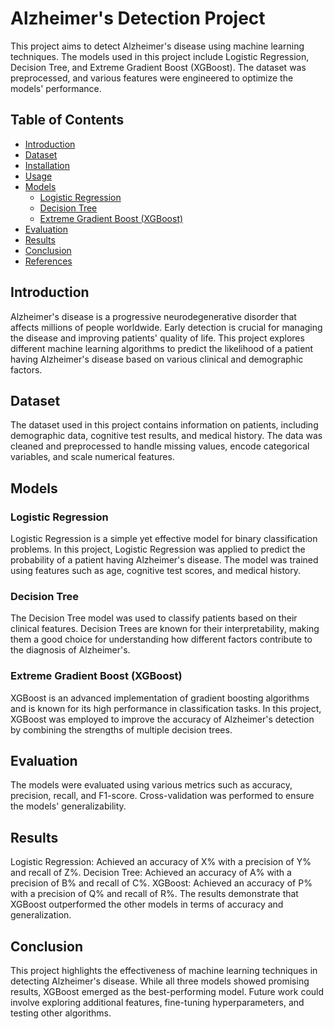 # Alzheimer's Detection Project

This project aims to detect Alzheimer's disease using machine learning techniques. The models used in this project include Logistic Regression, Decision Tree, and Extreme Gradient Boost (XGBoost). The dataset was preprocessed, and various features were engineered to optimize the models' performance.

## Table of Contents

- [Introduction](#introduction)
- [Dataset](#dataset)
- [Installation](#installation)
- [Usage](#usage)
- [Models](#models)
  - [Logistic Regression](#logistic-regression)
  - [Decision Tree](#decision-tree)
  - [Extreme Gradient Boost (XGBoost)](#extreme-gradient-boost-xgboost)
- [Evaluation](#evaluation)
- [Results](#results)
- [Conclusion](#conclusion)
- [References](#references)

## Introduction

Alzheimer's disease is a progressive neurodegenerative disorder that affects millions of people worldwide. Early detection is crucial for managing the disease and improving patients' quality of life. This project explores different machine learning algorithms to predict the likelihood of a patient having Alzheimer's disease based on various clinical and demographic factors.

## Dataset

The dataset used in this project contains information on patients, including demographic data, cognitive test results, and medical history. The data was cleaned and preprocessed to handle missing values, encode categorical variables, and scale numerical features.

## Models
### Logistic Regression
Logistic Regression is a simple yet effective model for binary classification problems. In this project, Logistic Regression was applied to predict the probability of a patient having Alzheimer's disease. The model was trained using features such as age, cognitive test scores, and medical history.

### Decision Tree
The Decision Tree model was used to classify patients based on their clinical features. Decision Trees are known for their interpretability, making them a good choice for understanding how different factors contribute to the diagnosis of Alzheimer's.

### Extreme Gradient Boost (XGBoost)
XGBoost is an advanced implementation of gradient boosting algorithms and is known for its high performance in classification tasks. In this project, XGBoost was employed to improve the accuracy of Alzheimer's detection by combining the strengths of multiple decision trees.

## Evaluation
The models were evaluated using various metrics such as accuracy, precision, recall, and F1-score. Cross-validation was performed to ensure the models' generalizability.

## Results
Logistic Regression: Achieved an accuracy of X% with a precision of Y% and recall of Z%.
Decision Tree: Achieved an accuracy of A% with a precision of B% and recall of C%.
XGBoost: Achieved an accuracy of P% with a precision of Q% and recall of R%.
The results demonstrate that XGBoost outperformed the other models in terms of accuracy and generalization.

## Conclusion
This project highlights the effectiveness of machine learning techniques in detecting Alzheimer's disease. While all three models showed promising results, XGBoost emerged as the best-performing model. Future work could involve exploring additional features, fine-tuning hyperparameters, and testing other algorithms.